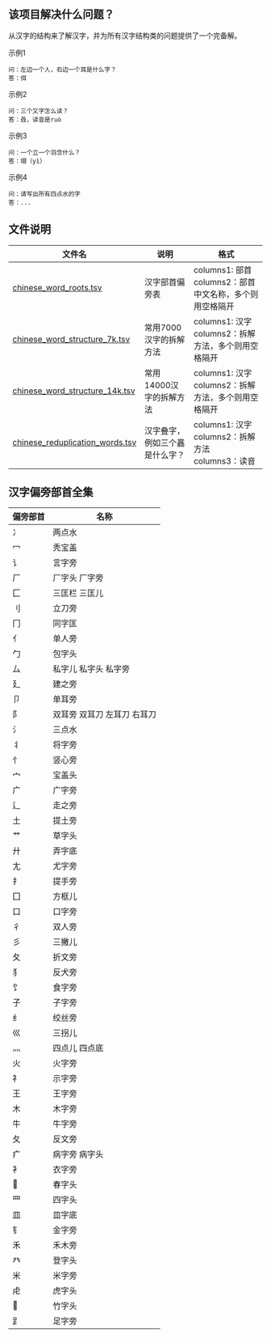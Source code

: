 
## 该项目解决什么问题？

从汉字的结构来了解汉字，并为所有汉字结构类的问题提供了一个完备解。

示例1
```
问：左边一个人，右边一个耳是什么字？
答：佴
```

示例2
```
问：三个又字怎么读？
答：叒，读音是ruò
```

示例3
```
问：一个立一个羽念什么？
答：翊（yì）
```

示例4
```
问：请写出所有四点水的字
答：...
```


## 文件说明

| 文件名                        | 说明            | 格式                                        |
|----------------------------|---------------|-------------------------------------------|
| [chinese_word_roots.tsv](https://github.com/open-chinese/chinese-word-structure/blob/main/chinese_word_roots.tsv)     | 汉字部首偏旁表       | columns1: 部首<br/>columns2：部首中文名称，多个则用空格隔开 |
| [chinese_word_structure_7k.tsv](https://github.com/open-chinese/chinese-word-structure/blob/main/chinese_word_structure_7k.tsv) | 常用7000汉字的拆解方法 | columns1: 汉字<br/>columns2：拆解方法，多个则用空格隔开   |
| [chinese_word_structure_14k.tsv](https://github.com/open-chinese/chinese-word-structure/blob/main/chinese_word_structure_14k.tsv) | 常用14000汉字的拆解方法 | columns1: 汉字<br/>columns2：拆解方法，多个则用空格隔开   |
| [chinese_reduplication_words.tsv](https://github.com/open-chinese/chinese-word-structure/blob/main/chinese_reduplication_words.tsv) | 汉字叠字，例如三个靐是什么字？ | columns1: 汉字<br/>columns2：拆解方法<br/>columns3：读音   |


## 汉字偏旁部首全集


| 偏旁部首 | 名称 |
| --------------- | --------------- |
| 冫 | 两点水 |
| 冖 | 秃宝盖 |
| 讠 | 言字旁 |
| 厂 | 厂字头 厂字旁 |
| 匚 | 三匡栏 三匡儿 |
| 刂 | 立刀旁 |
| 冂 | 同字匡 |
| 亻 | 单人旁 |
| 勹 | 包字头 |
| 厶 | 私字儿 私字头 私字旁 |
| 廴 | 建之旁 |
| 卩 | 单耳旁 |
| 阝 | 双耳旁 双耳刀 左耳刀 右耳刀 |
| 氵 | 三点水 |
| 丬 | 将字旁 |
| 忄 | 竖心旁 |
| 宀 | 宝盖头 |
| 广 | 广字旁 |
| 辶 | 走之旁 |
| 土 | 提土旁 |
| 艹 | 草字头 |
| 廾 | 弄字底 |
| 尢 | 尤字旁 |
| 扌 | 提手旁 |
| 囗 | 方框儿 |
| 口 | 口字旁 |
| 彳 | 双人旁 |
| 彡 | 三撇儿 |
| 夂 | 折文旁 |
| 犭 | 反犬旁 |
| 饣 | 食字旁 |
| 子 | 子字旁 |
| 纟 | 绞丝旁 |
| 巛 | 三拐儿 |
| 灬 | 四点儿 四点底 |
| 火 | 火字旁 |
| 礻 | 示字旁 |
| 王 | 王字旁 |
| 木 | 木字旁 |
| 牛 | 牛字旁 |
| 夂 | 反文旁 |
| 疒 | 病字旁 病字头 |
| 衤 | 衣字旁 |
|  | 春字头 |
| 罒 | 四字头 |
| 皿 | 皿字底 |
| 钅 | 金字旁 |
| 禾 | 禾木旁 |
| 癶 | 登字头 |
| 米 | 米字旁 |
| 虍 | 虎字头 |
|  | 竹字头 |
| 𧾷 | 足字旁 |
